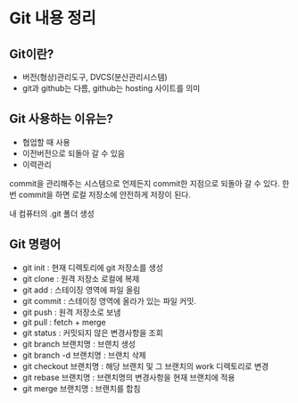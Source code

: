 # Git 내용 정리

## Git이란?

- 버전(형상)관리도구, DVCS(분산관리시스템)
- git과 github는 다름, github는 hosting 사이트를 의미


## Git 사용하는 이유는?

- 협업할 때 사용
- 이전버전으로 되돌아 갈 수 있음
- 이력관리

commit을 관리해주는 시스템으로 언제든지 commit한 지점으로 되돌아 갈 수 있다. 한번 commit을 하면 로컬 저장소에 안전하게 저장이 된다.

내 컴퓨터의 .git 폴더 생성

## Git 명령어

- git init : 현재 디렉토리에 git 저장소를 생성
- git clone : 원격 저장소 로컬에 복제
- git add : 스테이징 영역에 파일 올림
- git commit : 스테이징 영역에 올라가 있는 파일 커밋.
- git push : 원격 저장소로 보냄
- git pull : fetch + merge
- git status : 커밋되지 않은 변경사항을 조회
- git branch 브랜치명 : 브랜치 생성
- git branch -d 브랜치명 : 브랜치 삭제
- git checkout 브랜치명 : 해당 브랜치 및 그 브랜치의 work 디렉토리로 변경
- git rebase 브랜치명 : 브랜치명의 변경사항을 현재 브랜치에 적용
- git merge 브랜치명 : 브랜치를 합침

